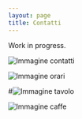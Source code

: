```yaml
---
layout: page
title: Contatti
---
```


Work in progress.

![Immagine contatti](https://i.picsum.photos/id/4/5616/3744.jpg&width=250)


![Immagine orari](https://i.picsum.photos/id/357/3888/2592.jpg)


#![Immagine tavolo](https://i.picsum.photos/id/163/2000/1333.jpg)


![Immagine caffe](https://i.picsum.photos/id/63/5422/3050.jpg)
